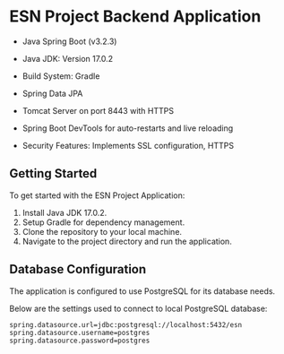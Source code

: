 # ESN Project Backend Application

- Java Spring Boot (v3.2.3)
- Java JDK: Version 17.0.2
- Build System: Gradle

- Spring Data JPA
- Tomcat Server on port 8443 with HTTPS
- Spring Boot DevTools for auto-restarts and live reloading
- Security Features: Implements SSL configuration, HTTPS

## Getting Started

To get started with the ESN Project Application:

1. Install Java JDK 17.0.2.
2. Setup Gradle for dependency management.
3. Clone the repository to your local machine.
4. Navigate to the project directory and run the application.

## Database Configuration

The application is configured to use PostgreSQL for its database needs. 

Below are the settings used to connect to local PostgreSQL database:

```properties
spring.datasource.url=jdbc:postgresql://localhost:5432/esn
spring.datasource.username=postgres
spring.datasource.password=postgres
